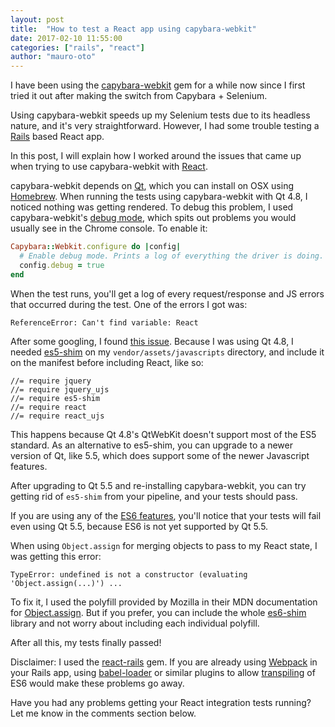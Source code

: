 ```yaml
---
layout: post
title:  "How to test a React app using capybara-webkit"
date: 2017-02-10 11:55:00
categories: ["rails", "react"]
author: "mauro-oto"
---
```


I have been using the [capybara-webkit](https://github.com/thoughtbot/capybara-webkit)
gem for a while now since I first tried it out after making the switch from
Capybara + Selenium.

Using capybara-webkit speeds up my Selenium tests due to its headless nature,
and it's very straightforward. However, I had some trouble testing a
[Rails](http://rubyonrails.org) based React app.

In this post, I will explain how I worked around the issues that came up when
trying to use capybara-webkit with [React](https://facebook.github.io/react).

<!--more-->

capybara-webkit depends on [Qt](https://www.qt.io), which you can install on
OSX using [Homebrew](http://brewformulas.org/Qt).
When running the tests using capybara-webkit with Qt 4.8, I noticed nothing was
getting rendered. To debug this problem, I used capybara-webkit's [debug mode]( https://github.com/thoughtbot/capybara-webkit#configuration),
which spits out problems you would usually see in the Chrome console.
To enable it:

```ruby
Capybara::Webkit.configure do |config|
  # Enable debug mode. Prints a log of everything the driver is doing.
  config.debug = true
end
```

When the test runs, you'll get a log of every request/response and JS errors
that occurred during the test. One of the errors I got was:

```
ReferenceError: Can't find variable: React
```

After some googling, I found [this issue](https://github.com/reactjs/react-rails/issues/10#issuecomment-57300387).
Because I was using Qt 4.8, I needed [es5-shim](https://github.com/es-shims/es5-shim/blob/master/es5-shim.js)
on my `vendor/assets/javascripts` directory, and include it on the manifest
before including React, like so:

```
//= require jquery
//= require jquery_ujs
//= require es5-shim
//= require react
//= require react_ujs
```

This happens because Qt 4.8's QtWebKit doesn't support most of the ES5 standard.
As an alternative to es5-shim, you can upgrade to a newer version of Qt, like
5.5, which does support some of the newer Javascript features.

After upgrading to Qt 5.5 and re-installing capybara-webkit, you can try getting
rid of `es5-shim` from your pipeline, and your tests should pass.

If you are using any of the [ES6 features](http://es6-features.org,), you'll
notice that your tests will fail even using Qt 5.5, because ES6 is not yet
supported by Qt 5.5.

When using `Object.assign` for merging objects to pass to my React state, I was
getting this error:

```
TypeError: undefined is not a constructor (evaluating 'Object.assign(...)') ...
```

To fix it, I used the polyfill provided by Mozilla in their MDN documentation
for [Object.assign](https://developer.mozilla.org/en/docs/Web/JavaScript/Reference/Global_Objects/Object/assign).
But if you prefer, you can include the whole [es6-shim](https://github.com/paulmillr/es6-shim)
library and not worry about including each individual polyfill.

After all this, my tests finally passed!

Disclaimer: I used the [react-rails](https://github.com/reactjs/react-rails)
gem. If you are already using [Webpack](https://webpack.js.org) in your
Rails app, using [babel-loader](https://github.com/babel/babel-loader) or
similar plugins to allow [transpiling](https://scotch.io/tutorials/javascript-transpilers-what-they-are-why-we-need-them)
of ES6 would make these problems go away.

Have you had any problems getting your React integration tests running? Let me
know in the comments section below.
